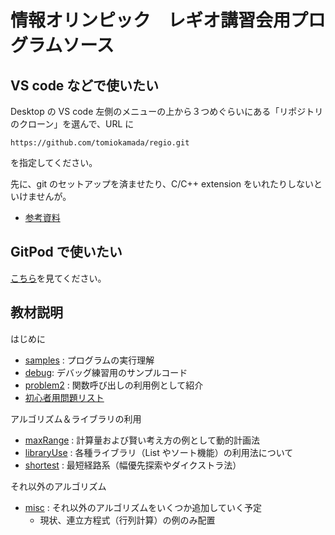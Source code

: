 # 情報オリンピック　レギオ講習会用プログラムソース

## VS code などで使いたい

Desktop の VS code 左側のメニューの上から３つめぐらいにある「リポジトリのクローン」を選んで、URL に 
```
https://github.com/tomiokamada/regio.git
```
を指定してください。

先に、git のセットアップを済ませたり、C/C++ extension をいれたりしないといけませんが。

* [参考資料](https://www.nc.ii.konan-u.ac.jp/projects/debugEnv/vscode/c/#git)

## GitPod で使いたい

[こちら](/GitPod.md)を見てください。

## 教材説明

はじめに

* [samples](/samples/) : プログラムの実行理解
* [debug](/debug/): デバッグ練習用のサンプルコード
* [problem2](/problem2/) : 関数呼び出しの利用例として紹介
* [初心者用問題リスト](ProblemList1.md)

アルゴリズム＆ライブラリの利用

* [maxRange](/maxRange/) : 計算量および賢い考え方の例として動的計画法
* [libraryUse](/libraryUse/) : 各種ライブラリ（List やソート機能）の利用法について
* [shortest](/shortest/) : 最短経路系（幅優先探索やダイクストラ法）

それ以外のアルゴリズム
* [misc](/misc/) : それ以外のアルゴリズムをいくつか追加していく予定
  * 現状、連立方程式（行列計算）の例のみ配置

